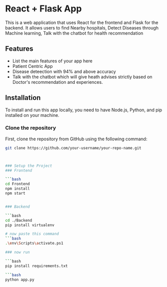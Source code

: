 # React + Flask App

This is a web application that uses React for the frontend and Flask for the backend. It allows users to find Nearby hospitals, Detect Diseases through Machine learning, Talk with the chatbot for health recommendation 

## Features

- List the main features of your app here
- Patient Centric App
- Disease deteection with 94% and above accuracy
- Talk with the chatbot which will give heath advises strictly based on Doctor's recommendation and experiences.

## Installation

To install and run this app locally, you need to have Node.js, Python, and pip installed on your machine.

### Clone the repository

First, clone the repository from GitHub using the following command:

```bash
git clone https://github.com/your-username/your-repo-name.git



### Setup the Project
### Frontend

```bash
cd Frontend
npm install  
npm start


### Backend

```bash
cd ./Backend
pip install virtualenv

# now paste this command
```bash
.\env\Scripts\activate.ps1

### now run 

```bash
pip install requirements.txt

```bash
python app.py


